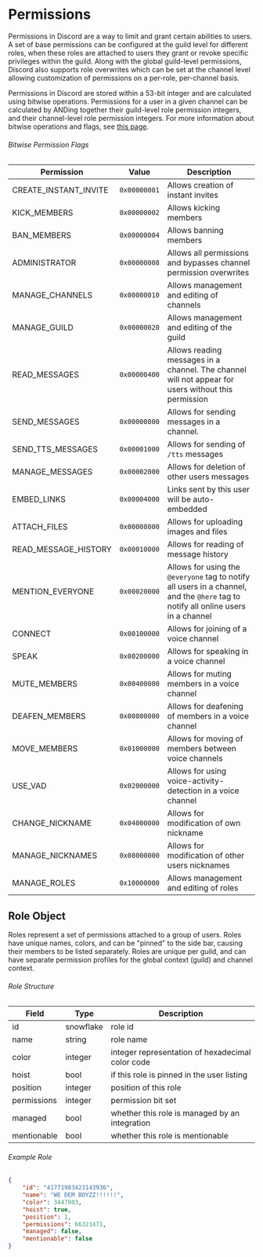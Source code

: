 # Permissions

Permissions in Discord are a way to limit and grant certain abilities to users. A set of base permissions can be configured at the guild level for different roles, when these roles are attached to users they grant or revoke specific privileges within the guild. Along with the global guild-level permissions, Discord also supports role overwrites which can be set at the channel level allowing customization of permissions on a per-role, per-channel basis.

Permissions in Discord are stored within a 53-bit integer and are calculated using bitwise operations. Permissions for a user in a given channel can be calculated by ANDing together their guild-level role permission integers, and their channel-level role permission integers. For more information about bitwise operations and flags, see [this page](https://en.wikipedia.org/wiki/Bit_field).

###### Bitwise Permission Flags

| Permission | Value | Description |
|------------|-------|-----------|
| CREATE\_INSTANT_INVITE | `0x00000001` | Allows creation of instant invites |
| KICK_MEMBERS | `0x00000002` | Allows kicking members |
| BAN_MEMBERS | `0x00000004` | Allows banning members |
| ADMINISTRATOR | `0x00000008` | Allows all permissions and bypasses channel permission overwrites |
| MANAGE_CHANNELS | `0x00000010` | Allows management and editing of channels |
| MANAGE_GUILD | `0x00000020` | Allows management and editing of the guild |
| READ_MESSAGES | `0x00000400` | Allows reading messages in a channel. The channel will not appear for users without this permission |
| SEND_MESSAGES | `0x00000800` | Allows for sending messages in a channel. |
| SEND\_TTS_MESSAGES | `0x00001000` | Allows for sending of `/tts` messages |
| MANAGE_MESSAGES  | `0x00002000` | Allows for deletion of other users messages |
| EMBED_LINKS | `0x00004000` | Links sent by this user will be auto-embedded |
| ATTACH_FILES | `0x00008000` | Allows for uploading images and files |
| READ\_MESSAGE_HISTORY | `0x00010000` | Allows for reading of message history |
| MENTION_EVERYONE | `0x00020000` | Allows for using the `@everyone` tag to notify all users in a channel, and the `@here` tag to notify all online users in a channel |
| CONNECT | `0x00100000` | Allows for joining of a voice channel |
| SPEAK | `0x00200000` | Allows for speaking in a voice channel |
| MUTE_MEMBERS | `0x00400000` | Allows for muting members in a voice channel |
| DEAFEN_MEMBERS | `0x00800000` | Allows for deafening of members in a voice channel |
| MOVE_MEMBERS | `0x01000000` | Allows for moving of members between voice channels |
| USE_VAD | `0x02000000` | Allows for using voice-activity-detection in a voice channel |
| CHANGE_NICKNAME | `0x04000000` | Allows for modification of own nickname |
| MANAGE_NICKNAMES | `0x08000000` | Allows for modification of other users nicknames |
| MANAGE_ROLES | `0x10000000` | Allows management and editing of roles |


## Role Object

Roles represent a set of permissions attached to a group of users. Roles have unique names, colors, and can be "pinned" to the side bar, causing their members to be listed separately. Roles are unique per guild, and can have separate permission profiles for the global context (guild) and channel context.

###### Role Structure

| Field | Type | Description |
|-------|------|-------------|
| id | snowflake | role id |
| name | string | role name |
| color | integer | integer representation of hexadecimal color code |
| hoist | bool | if this role is pinned in the user listing |
| position | integer | position of this role |
| permissions | integer | permission bit set |
| managed | bool | whether this role is managed by an integration |
| mentionable | bool | whether this role is mentionable |

###### Example Role

```json
{
	"id": "41771983423143936",
	"name": "WE DEM BOYZZ!!!!!!",
	"color": 3447003,
	"hoist": true,
	"position": 1,
	"permissions": 66321471,
	"managed": false,
	"mentionable": false
}
```
